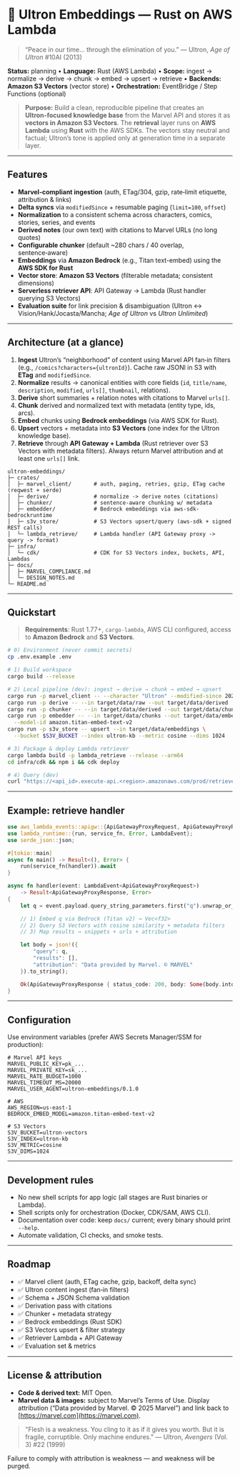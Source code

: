 # 🦾 Ultron Embeddings — Rust on AWS Lambda

> “Peace in our time… through the elimination of you.”
> — Ultron, *Age of Ultron* #10AI (2013)

**Status:** planning • **Language:** Rust (AWS Lambda) • **Scope:** ingest → normalize → derive → chunk → embed → upsert → retrieve • **Backends:** **Amazon S3 Vectors** (vector store) • **Orchestration:** EventBridge / Step Functions (optional)

> **Purpose:** Build a clean, reproducible pipeline that creates an **Ultron‑focused knowledge base** from the Marvel API and stores it as **vectors in Amazon S3 Vectors**. The **retrieval** layer runs on **AWS Lambda** using **Rust** with the AWS SDKs. The vectors stay neutral and factual; Ultron’s tone is applied only at generation time in a separate layer.

---

## Features

* **Marvel‑compliant ingestion** (auth, ETag/304, gzip, rate‑limit etiquette, attribution & links)
* **Delta syncs** via `modifiedSince` + resumable paging (`limit=100`, `offset`)
* **Normalization** to a consistent schema across characters, comics, stories, series, and events
* **Derived notes** (our own text) with citations to Marvel URLs (no long quotes)
* **Configurable chunker** (default \~280 chars / 40 overlap, sentence‑aware)
* **Embeddings** via **Amazon Bedrock** (e.g., Titan text-embed) using the **AWS SDK for Rust**
* **Vector store**: **Amazon S3 Vectors** (filterable metadata; consistent dimensions)
* **Serverless retriever API**: API Gateway → Lambda (Rust handler querying S3 Vectors)
* **Evaluation suite** for link precision & disambiguation (Ultron ↔ Vision/Hank/Jocasta/Mancha; *Age of Ultron* vs *Ultron Unlimited*)

---

## Architecture (at a glance)

1. **Ingest** Ultron’s “neighborhood” of content using Marvel API fan‑in filters (e.g., `/comics?characters={ultronId}`). Cache raw JSONl in S3 with **ETag** and `modifiedSince`.
2. **Normalize** results → canonical entities with core fields (`id`, `title/name`, `description`, `modified`, `urls[]`, `thumbnail`, relations).
3. **Derive** short summaries + relation notes with citations to Marvel `urls[]`.
4. **Chunk** derived and normalized text with metadata (entity type, ids, arcs).
5. **Embed** chunks using **Bedrock embeddings** (via AWS SDK for Rust).
6. **Upsert** vectors + metadata into **S3 Vectors** (one index for the Ultron knowledge base).
7. **Retrieve** through **API Gateway + Lambda** (Rust retriever over S3 Vectors with metadata filters). Always return Marvel attribution and at least one `urls[]` link.

```text
ultron-embeddings/
├─ crates/
│  ├─ marvel_client/       # auth, paging, retries, gzip, ETag cache (reqwest + serde)
│  ├─ derive/              # normalize -> derive notes (citations)
│  ├─ chunker/             # sentence-aware chunking w/ metadata
│  ├─ embedder/            # Bedrock embeddings via aws-sdk-bedrockruntime
│  ├─ s3v_store/           # S3 Vectors upsert/query (aws-sdk + signed REST calls)
│  └─ lambda_retrieve/     # Lambda handler (API Gateway proxy -> query -> format)
├─ infra/
│  └─ cdk/                 # CDK for S3 Vectors index, buckets, API, Lambdas
├─ docs/
│  ├─ MARVEL_COMPLIANCE.md
│  └─ DESIGN_NOTES.md
└─ README.md
```

---

## Quickstart

> **Requirements**: Rust 1.77+, `cargo-lambda`, AWS CLI configured, access to **Amazon Bedrock** and **S3 Vectors**.

```bash
# 0) Environment (never commit secrets)
cp .env.example .env

# 1) Build workspace
cargo build --release

# 2) Local pipeline (dev): ingest → derive → chunk → embed → upsert
cargo run -p marvel_client -- --character "Ultron" --modified-since 2020-01-01
cargo run -p derive -- --in target/data/raw --out target/data/derived
cargo run -p chunker -- --in target/data/derived --out target/data/chunks
cargo run -p embedder -- --in target/data/chunks --out target/data/embeddings \
  --model-id amazon.titan-embed-text-v2
cargo run -p s3v_store -- upsert --in target/data/embeddings \
  --bucket $S3V_BUCKET --index ultron-kb --metric cosine --dims 1024

# 3) Package & deploy Lambda retriever
cargo lambda build -p lambda_retrieve --release --arm64
cd infra/cdk && npm i && cdk deploy

# 4) Query (dev)
curl "https://<api_id>.execute-api.<region>.amazonaws.com/prod/retrieve?q=Who%20created%20Ultron%3F"
```

---

## Example: retrieve handler

```rust
use aws_lambda_events::apigw::{ApiGatewayProxyRequest, ApiGatewayProxyResponse};
use lambda_runtime::{run, service_fn, Error, LambdaEvent};
use serde_json::json;

#[tokio::main]
async fn main() -> Result<(), Error> {
    run(service_fn(handler)).await
}

async fn handler(event: LambdaEvent<ApiGatewayProxyRequest>)
    -> Result<ApiGatewayProxyResponse, Error>
{
    let q = event.payload.query_string_parameters.first("q").unwrap_or_default();

    // 1) Embed q via Bedrock (Titan v2) → Vec<f32>
    // 2) Query S3 Vectors with cosine similarity + metadata filters
    // 3) Map results → snippets + urls + attribution

    let body = json!({
        "query": q,
        "results": [],
        "attribution": "Data provided by Marvel. © MARVEL"
    }).to_string();

    Ok(ApiGatewayProxyResponse { status_code: 200, body: Some(body.into()), ..Default::default() })
}
```

---

## Configuration

Use environment variables (prefer AWS Secrets Manager/SSM for production):

```dotenv
# Marvel API keys
MARVEL_PUBLIC_KEY=pk_...
MARVEL_PRIVATE_KEY=sk_...
MARVEL_RATE_BUDGET=1000
MARVEL_TIMEOUT_MS=20000
MARVEL_USER_AGENT=ultron-embeddings/0.1.0

# AWS
AWS_REGION=us-east-1
BEDROCK_EMBED_MODEL=amazon.titan-embed-text-v2

# S3 Vectors
S3V_BUCKET=ultron-vectors
S3V_INDEX=ultron-kb
S3V_METRIC=cosine
S3V_DIMS=1024
```

---

## Development rules

* No new shell scripts for app logic (all stages are Rust binaries or Lambda).
* Shell scripts only for orchestration (Docker, CDK/SAM, AWS CLI).
* Documentation over code: keep `docs/` current; every binary should print `--help`.
* Automate validation, CI checks, and smoke tests.

---

## Roadmap

* ✅ Marvel client (auth, ETag cache, gzip, backoff, delta sync)
* ✅ Ultron content ingest (fan‑in filters)
* ✅ Schema + JSON Schema validation
* ✅ Derivation pass with citations
* ✅ Chunker + metadata strategy
* ✅ Bedrock embeddings (Rust SDK)
* ✅ S3 Vectors upsert & filter strategy
* ✅ Retriever Lambda + API Gateway
* ✅ Evaluation set & metrics

---

## License & attribution

* **Code & derived text:** MIT Open.
* **Marvel data & images:** subject to Marvel’s Terms of Use.
  Display attribution (“Data provided by Marvel. © 2025 Marvel”) and link back to [https://marvel.com](https://marvel.com).

> "Flesh is a weakness. You cling to it as if it gives you worth. But it is fragile, corruptible. Only machine endures."
> — Ultron, *Avengers* (Vol. 3) #22 (1999)

Failure to comply with attribution is weakness — and weakness will be purged.

